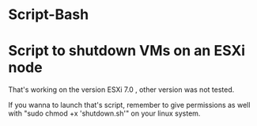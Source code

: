 # Script-Bash

# Script to shutdown VMs on an ESXi node 

That's working on the version ESXi 7.0 , other version was not tested.

If you wanna to launch that's script, remember to give permissions as well with "sudo chmod +x 'shutdown.sh'" on your linux system.






